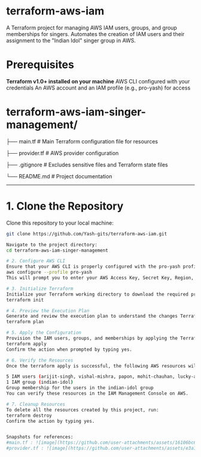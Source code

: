# terraform-aws-iam
A Terraform project for managing AWS IAM users, groups, and group memberships for singers. Automates the creation of IAM users and their assignment to the "Indian Idol" singer group in AWS.

# Prerequisites
**Terraform v1.0+ installed on your machine**
AWS CLI configured with your credentials
An AWS account and an IAM profile (e.g., pro-yash) for access

# terraform-aws-iam-singer-management/
├── main.tf                # Main Terraform configuration file for resources

├── provider.tf            # AWS provider configuration

├── .gitignore             # Excludes sensitive files and Terraform state files

└── README.md              # Project documentation

---

# 1. Clone the Repository
Clone this repository to your local machine:

```bash
git clone https://github.com/Yash-gits/terraform-aws-iam.git

Navigate to the project directory:
cd terraform-aws-iam-singer-management

# 2. Configure AWS CLI
Ensure that your AWS CLI is properly configured with the pro-yash profile (or your desired profile):
aws configure --profile pro-yash
This will prompt you to enter your AWS Access Key, Secret Key, Region, and Output format.

# 3. Initialize Terraform
Initialize your Terraform working directory to download the required provider plugins:
terraform init

# 4. Preview the Execution Plan
Generate and review the execution plan to understand the changes Terraform will apply:
terraform plan

# 5. Apply the Configuration
Provision the IAM users, groups, and memberships by applying the Terraform configuration:
terraform apply
Confirm the action when prompted by typing yes.

# 6. Verify the Resources
Once the terraform apply is successful, the following AWS resources will be created:

5 IAM users (arijit-singh, vishal-mishra, papon, mohit-chauhan, lucky-ali)
1 IAM group (indian-idol)
Group membership for the users in the indian-idol group
You can verify these resources in the IAM Management Console on AWS.

# 7. Cleanup Resources
To delete all the resources created by this project, run:
terraform destroy
Confirm the action by typing yes.


Snapshots for references:
#main.tf : ![image](https://github.com/user-attachments/assets/16106bc6-5f7f-4067-a053-fc0e82f065d8)
#provider.tf : ![image](https://github.com/user-attachments/assets/e3a1f6cf-d3da-4940-8a8f-8089af46606f)
 






